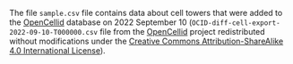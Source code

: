 The file `sample.csv` file contains data about cell towers that were added to the [OpenCellid](https://www.opencellid.org/) database on 2022 September 10 (`OCID-diff-cell-export-2022-09-10-T000000.csv` file from the [OpenCellid](https://www.opencellid.org/) project redistributed without modifications under the [Creative Commons Attribution-ShareAlike 4.0 International License](https://creativecommons.org/licenses/by-sa/4.0/)).
